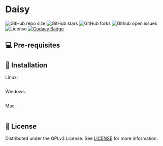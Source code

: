 # Daisy

![GitHub repo size](https://img.shields.io/github/repo-size/QU4R7Z/Daisy?style=for-the-badge)
![GitHub stars](https://img.shields.io/github/stars/QU4R7Z/Daisy?style=for-the-badge)
![GitHub forks](https://img.shields.io/github/forks/QU4R7Z/Daisy?style=for-the-badge)
![Github open issues](https://img.shields.io/github/issues/QU4R7Z/Daisy?style=for-the-badge)
![License](https://img.shields.io/github/license/QU4R7Z/Daisy?style=for-the-badge)
[![Codacy Badge](https://api.codacy.com/project/badge/Grade/a717a5d64cfb4fb091049a92df20a186)](https://app.codacy.com/gh/QU4R7Z/Daisy?utm_source=github.com&utm_medium=referral&utm_content=QU4R7Z/Daisy&utm_campaign=Badge_Grade_Settings)

## 💻 Pre-requisites


## 🚀 Installation

Linux:
```

```

Windows:
```

```

Mac:
```

```

## 📝 License

Distributed under the GPLv3 License. See [LICENSE](LICENSE.md) for more information.
